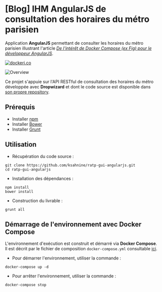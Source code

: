 # [Blog] IHM AngularJS de consultation des horaires du métro parisien
Application **AngularJS** permettant de consulter les horaires du métro parisien illustrant l'article <i><a href="http://blog.inovia-conseil.fr/?p=185">De l'intérêt de Docker Compose (ex Fig) pour le développeur AngularJS</a></i>.

[![dockeri.co](http://dockeri.co/image/ksahnine/trafic-ratp-angularjs)](https://registry.hub.docker.com/u/ksahnine/trafic-ratp-angularjs/) 

![Overview](https://raw.githubusercontent.com/ksahnine/ratp-gui-angularjs/master/docs/metro-gui.png "Overview")

Ce projet s'appuie sur l'API RESTful de consultation des horaires du métro développée avec **Dropwizard** et dont le code source est disponible dans [son propre repository](https://github.com/ksahnine/trafic-ratp-dropwizard).

## Prérequis
 - Installer [npm](https://www.npmjs.com/)
 - Installer [Bower](http://bower.io/#install-bower)
 - Installer [Grunt](http://gruntjs.com/getting-started)

## Utilisation
 - Récupération du code source :
```
git clone https://github.com/ksahnine/ratp-gui-angularjs.git
cd ratp-gui-angularjs
```
 - Installation des dépendances :
```
npm install
bower install
```
 - Construction du livrable :
```
grunt all
```

## Démarrage de l'environnement avec Docker Compose
L'environnement d'exécution est construit et démarré via **Docker Compose**.
Il est décrit par le fichier de composition `docker-compose.yml` consultable [ici](https://github.com/ksahnine/ratp-gui-angularjs/blob/master/docker-compose.yml).
 - Pour démarrer l'environnement, utiliser la commande :
```
docker-compose up -d
```

 - Pour arrêter l'environnement, utiliser la commande :
```
docker-compose stop
```

